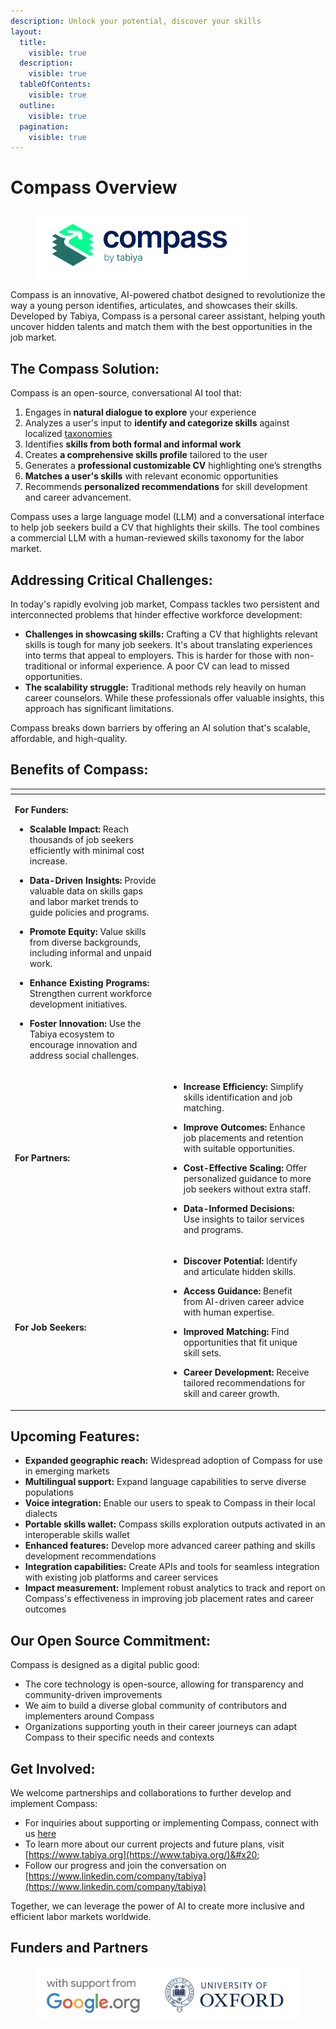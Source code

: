 ```yaml
---
description: Unlock your potential, discover your skills
layout:
  title:
    visible: true
  description:
    visible: true
  tableOfContents:
    visible: true
  outline:
    visible: true
  pagination:
    visible: true
---
```


# Compass Overview

<figure><picture><source srcset=".gitbook/assets/compass_logo_web_light.png" media="(prefers-color-scheme: dark)"><img src=".gitbook/assets/compass_logo_web_dark.png" alt="Compass by Tabiya logo" width="339"></picture><figcaption></figcaption></figure>

Compass is an innovative, AI-powered chatbot designed to revolutionize the way a young person identifies, articulates, and showcases their skills. Developed by Tabiya, Compass is a personal career assistant, helping youth uncover hidden talents and match them with the best opportunities in the job market.

## The Compass Solution:

Compass is an open-source, conversational AI tool that:&#x20;

1. Engages in **natural dialogue to explore** your experience&#x20;
2. Analyzes a user's input to **identify and categorize skills** against localized [taxonomies](https://docs.tabiya.org/overview/projects/inclusive-livelihoods-taxonomy/open-taxonomy-platform)&#x20;
3. Identifies **skills from both formal and informal work**&#x20;
4. Creates **a comprehensive skills profile** tailored to the user&#x20;
5. Generates a **professional customizable CV** highlighting one’s strengths&#x20;
6. **Matches a user's skills** with relevant economic opportunities&#x20;
7. Recommends **personalized recommendations** for skill development and career advancement.&#x20;

Compass uses a large language model (LLM) and a conversational interface to help job seekers build a CV that highlights their skills. The tool combines a commercial LLM with a human-reviewed skills taxonomy for the labor market.&#x20;

## Addressing Critical Challenges:

In today's rapidly evolving job market, Compass tackles two persistent and interconnected problems that hinder effective workforce development:&#x20;

* **Challenges in showcasing skills:** Crafting a CV that highlights relevant skills is tough for many job seekers. It's about translating experiences into terms that appeal to employers. This is harder for those with non-traditional or informal experience. A poor CV can lead to missed opportunities.
* **The scalability struggle:** Traditional methods rely heavily on human career counselors. While these professionals offer valuable insights, this approach has significant limitations.

Compass breaks down barriers by offering an AI solution that's scalable, affordable, and high-quality.

## Benefits of Compass:

<table data-view="cards"><thead><tr><th></th><th></th><th></th></tr></thead><tbody><tr><td><p><strong>For Funders:</strong></p><ul><li><strong>Scalable Impact:</strong> Reach thousands of job seekers efficiently with minimal cost increase.</li></ul><ul><li><strong>Data-Driven Insights:</strong> Provide valuable data on skills gaps and labor market trends to guide policies and programs.</li></ul><ul><li><strong>Promote Equity:</strong> Value skills from diverse backgrounds, including informal and unpaid work.</li></ul><ul><li><strong>Enhance Existing Programs:</strong> Strengthen current workforce development initiatives.</li></ul><ul><li><strong>Foster Innovation:</strong> Use the Tabiya ecosystem to encourage innovation and address social challenges.</li></ul></td><td></td><td></td></tr><tr><td><strong>For Partners:</strong></td><td><p></p><ul><li><strong>Increase Efficiency:</strong> Simplify skills identification and job matching.</li></ul><ul><li><strong>Improve Outcomes:</strong> Enhance job placements and retention with suitable opportunities.</li></ul><ul><li><strong>Cost-Effective Scaling:</strong> Offer personalized guidance to more job seekers without extra staff.</li></ul><ul><li><strong>Data-Informed Decisions:</strong> Use insights to tailor services and programs.</li></ul></td><td></td></tr><tr><td><strong>For Job Seekers:</strong></td><td><p></p><ul><li><strong>Discover Potential:</strong> Identify and articulate hidden skills.</li></ul><ul><li><strong>Access Guidance:</strong> Benefit from AI-driven career advice with human expertise.</li></ul><ul><li><strong>Improved Matching:</strong> Find opportunities that fit unique skill sets.</li></ul><ul><li><strong>Career Development:</strong> Receive tailored recommendations for skill and career growth.</li></ul></td><td></td></tr></tbody></table>

## Upcoming Features:

* **Expanded geographic reach:** Widespread adoption of Compass for use in emerging markets&#x20;
* **Multilingual support:** Expand language capabilities to serve diverse populations&#x20;
* **Voice integration:** Enable our users to speak to Compass in their local dialects&#x20;
* **Portable skills wallet:** Compass skills exploration outputs activated in an interoperable skills wallet&#x20;
* **Enhanced features:** Develop more advanced career pathing and skills development recommendations&#x20;
* **Integration capabilities:** Create APIs and tools for seamless integration with existing job platforms and career services&#x20;
* **Impact measurement:** Implement robust analytics to track and report on Compass's effectiveness in improving job placement rates and career outcomes&#x20;

## Our Open Source Commitment:

Compass is designed as a digital public good:&#x20;

* The core technology is open-source, allowing for transparency and community-driven improvements&#x20;
* We aim to build a diverse global community of contributors and implementers around Compass&#x20;
* Organizations supporting youth in their career journeys can adapt Compass to their specific needs and contexts&#x20;

## Get Involved:

We welcome partnerships and collaborations to further develop and implement Compass:&#x20;

* For inquiries about supporting or implementing Compass, connect with us [here](https://form.typeform.com/to/rzvG7kiL?typeform-source=compass.tabiya.org)&#x20;
* To learn more about our current projects and future plans, visit [https://www.tabiya.org](https://www.tabiya.org/)&#x20;
* Follow our progress and join the conversation on [https://www.linkedin.com/company/tabiya](https://www.linkedin.com/company/tabiya) &#x20;

Together, we can leverage the power of AI to create more inclusive and efficient labor markets worldwide.&#x20;

## Funders and Partners

<figure><img src=".gitbook/assets/Screenshot 2024-09-02 at 15.21.28.png" alt=""><figcaption></figcaption></figure>
